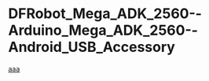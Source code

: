 DFRobot_Mega_ADK_2560--Arduino_Mega_ADK_2560--Android_USB_Accessory
===================================================================
<a href="3gen-itdev.com">aaa</a>
